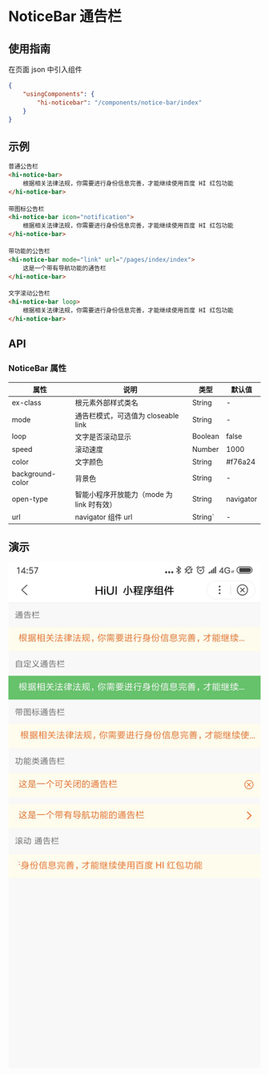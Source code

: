 # NoticeBar 通告栏  
## 使用指南  
在页面 json 中引入组件   

```json    
{
    "usingComponents": {
        "hi-noticebar": "/components/notice-bar/index"
    }
} 
```    

## 示例 
```html   
普通公告栏 
<hi-notice-bar>
    根据相关法律法规，你需要进行身份信息完善，才能继续使用百度 HI 红包功能
</hi-notice-bar> 

带图标公告栏
<hi-notice-bar icon="notification">
    根据相关法律法规，你需要进行身份信息完善，才能继续使用百度 HI 红包功能
</hi-notice-bar>

带功能的公告栏
<hi-notice-bar mode="link" url="/pages/index/index">
    这是一个带有导航功能的通告栏
</hi-notice-bar>

文字滚动公告栏
<hi-notice-bar loop>
    根据相关法律法规，你需要进行身份信息完善，才能继续使用百度 HI 红包功能
</hi-notice-bar>
```

## API 
### NoticeBar 属性    
| 属性 | 说明 | 类型 | 默认值 |
| --- | --- | --- | --- |
| ex-class | 根元素外部样式类名 | String | - |
| mode | 通告栏模式，可选值为 closeable link | String | - |
| loop | 文字是否滚动显示 | Boolean | false |
| speed | 滚动速度 | Number | 1000 |
| color | 文字颜色 | String | #f76a24 |
| background-color | 背景色 | String | - |
| open-type | 智能小程序开放能力（mode 为 link 时有效） | String | navigator |
| url | navigator 组件 url | String` | - |  


## 演示
![layout](./images/11.png)
 

